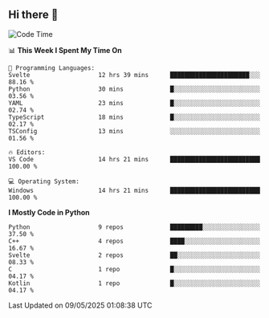 ## Hi there 👋

<!--START_SECTION:waka-->
![Code Time](http://img.shields.io/badge/Code%20Time-193%20hrs%2047%20mins-blue)

📊 **This Week I Spent My Time On** 

```text
💬 Programming Languages: 
Svelte                   12 hrs 39 mins      ██████████████████████░░░   88.16 % 
Python                   30 mins             █░░░░░░░░░░░░░░░░░░░░░░░░   03.56 % 
YAML                     23 mins             █░░░░░░░░░░░░░░░░░░░░░░░░   02.74 % 
TypeScript               18 mins             █░░░░░░░░░░░░░░░░░░░░░░░░   02.17 % 
TSConfig                 13 mins             ░░░░░░░░░░░░░░░░░░░░░░░░░   01.56 % 

🔥 Editors: 
VS Code                  14 hrs 21 mins      █████████████████████████   100.00 % 

💻 Operating System: 
Windows                  14 hrs 21 mins      █████████████████████████   100.00 % 
```

**I Mostly Code in Python** 

```text
Python                   9 repos             █████████░░░░░░░░░░░░░░░░   37.50 % 
C++                      4 repos             ████░░░░░░░░░░░░░░░░░░░░░   16.67 % 
Svelte                   2 repos             ██░░░░░░░░░░░░░░░░░░░░░░░   08.33 % 
C                        1 repo              █░░░░░░░░░░░░░░░░░░░░░░░░   04.17 % 
Kotlin                   1 repo              █░░░░░░░░░░░░░░░░░░░░░░░░   04.17 % 
```




 Last Updated on 09/05/2025 01:08:38 UTC
<!--END_SECTION:waka-->
